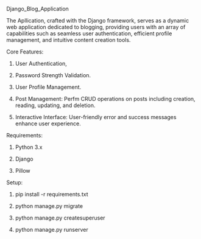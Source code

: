 Django_Blog_Application

The Apllication, crafted with the Django framework, serves as a dynamic web application dedicated to blogging, providing users with an array of capabilities such as seamless user authentication, efficient profile management, and intuitive content creation tools.

Core Features:

1. User Authentication,

2. Password Strength Validation.

3. User Profile Management.

4. Post Management: Perfm CRUD operations on posts including creation, reading, updating, and deletion.

5. Interactive Interface: User-friendly error and success messages enhance user experience.

Requirements:

1. Python 3.x

2. Django

3. Pillow

Setup:

1. pip install -r requirements.txt

2. python manage.py migrate

3. python manage.py createsuperuser

4. python manage.py runserver
